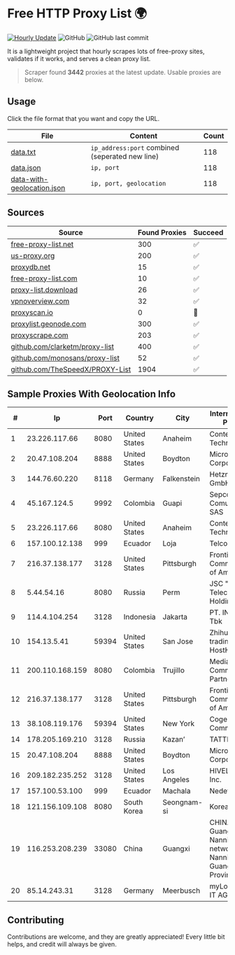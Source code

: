
# Free HTTP Proxy List 🌍

[![Hourly Update](https://github.com/mertguvencli/http-proxy-list/actions/workflows/main.yml/badge.svg?branch=main)](https://github.com/mertguvencli/http-proxy-list/actions/workflows/main.yml)
![GitHub](https://img.shields.io/github/license/mertguvencli/http-proxy-list)
![GitHub last commit](https://img.shields.io/github/last-commit/mertguvencli/http-proxy-list)

It is a lightweight project that hourly scrapes lots of free-proxy sites, validates if it works, and serves a clean proxy list.


> Scraper found **3442** proxies at the latest update. Usable proxies are below.

## Usage

Click the file format that you want and copy the URL.


|File|Content|Count|
|----|-------|-----|
|[data.txt](https://raw.githubusercontent.com/mertguvencli/http-proxy-list/main/proxy-list/data.txt)|`ip_address:port` combined (seperated new line)|118|
|[data.json](https://raw.githubusercontent.com/mertguvencli/http-proxy-list/main/proxy-list/data.json)|`ip, port`|118|
|[data-with-geolocation.json](https://raw.githubusercontent.com/mertguvencli/http-proxy-list/main/proxy-list/data-with-geolocation.json)|`ip, port, geolocation`|118|

## Sources

|Source|Found Proxies|Succeed|
|------|-------------|-------|
|[free-proxy-list.net](https://free-proxy-list.net)|300|✅|
|[us-proxy.org](https://www.us-proxy.org)|200|✅|
|[proxydb.net](http://proxydb.net)|15|✅|
|[free-proxy-list.com](https://free-proxy-list.com/?page=&port=&type%5B%5D=http&type%5B%5D=https&up_time=0&search=Search)|10|✅|
|[proxy-list.download](https://www.proxy-list.download/HTTP)|26|✅|
|[vpnoverview.com](https://vpnoverview.com/privacy/anonymous-browsing/free-proxy-servers)|32|✅|
|[proxyscan.io](https://www.proxyscan.io)|0|🚫|
|[proxylist.geonode.com](https://proxylist.geonode.com/api/proxy-list?limit=300&page=1&sort_by=lastChecked&sort_type=desc&protocols=http,https)|300|✅|
|[proxyscrape.com](https://api.proxyscrape.com/v2/?request=displayproxies&protocol=http&timeout=10000&country=all&ssl=all&anonymity=all)|203|✅|
|[github.com/clarketm/proxy-list](https://raw.githubusercontent.com/clarketm/proxy-list/master/proxy-list-raw.txt)|400|✅|
|[github.com/monosans/proxy-list](https://raw.githubusercontent.com/monosans/proxy-list/main/proxies/http.txt)|52|✅|
|[github.com/TheSpeedX/PROXY-List](https://raw.githubusercontent.com/TheSpeedX/PROXY-List/master/http.txt)|1904|✅|


## Sample Proxies With Geolocation Info

|#|Ip|Port|Country|City|Internet Service Provider|
|-|--|----|-------|----|-------------------------|
|1|23.226.117.66|8080|United States|Anaheim|ContentKeeper Technologies|
|2|20.47.108.204|8888|United States|Boydton|Microsoft Corporation|
|3|144.76.60.220|8118|Germany|Falkenstein|Hetzner Online GmbH|
|4|45.167.124.5|9992|Colombia|Guapi|Sepcom Comunicaciones SAS|
|5|23.226.117.66|8080|United States|Anaheim|ContentKeeper Technologies|
|6|157.100.12.138|999|Ecuador|Loja|Telconet S.A|
|7|216.37.138.177|3128|United States|Pittsburgh|Frontier Communications of America|
|8|5.44.54.16|8080|Russia|Perm|JSC "ER-Telecom Holding"|
|9|114.4.104.254|3128|Indonesia|Jakarta|PT. INDOSAT Tbk|
|10|154.13.5.41|59394|United States|San Jose|Zhihua Lu trading as HostHub|
|11|200.110.168.159|8080|Colombia|Trujillo|Media Commerce Partners S.A|
|12|216.37.138.177|3128|United States|Pittsburgh|Frontier Communications of America|
|13|38.108.119.176|59394|United States|New York|Cogent Communications|
|14|178.205.169.210|3128|Russia|Kazan’|TATTELECOM|
|15|20.47.108.204|8888|United States|Boydton|Microsoft Corporation|
|16|209.182.235.252|3128|United States|Los Angeles|HIVELOCITY, Inc.|
|17|157.100.53.100|999|Ecuador|Machala|Nedetel S.A.|
|18|121.156.109.108|8080|South Korea|Seongnam-si|Korea Telecom|
|19|116.253.208.239|33080|China|Guangxi|CHINATELECOM Guangxi Nanning IDC networkdescr: Nanning, Guangxi Province, P.R.|
|20|85.14.243.31|3128|Germany|Meerbusch|myLoc managed IT AG|



## Contributing

Contributions are welcome, and they are greatly appreciated! Every
little bit helps, and credit will always be given.

